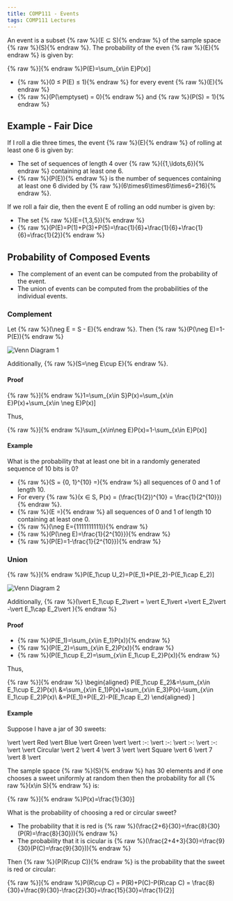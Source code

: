 ```yaml
---
title: COMP111 - Events
tags: COMP111 Lectures
---
```

An event is a subset {% raw %}\(E ⊆ S\){% endraw %} of the sample space {% raw %}\(S\){% endraw %}. The probability of the even {% raw %}\(E\){% endraw %} is given by:

{% raw %}\]{% endraw %}P(E)=\sum_{x\in E}P(x)\]

* {% raw %}\(0 ≤ P(E) ≤ 1\){% endraw %} for every event {% raw %}\(E\){% endraw %}
* {% raw %}\(P(\emptyset) = 0\){% endraw %} and {% raw %}\(P(S) = 1\){% endraw %}

## Example - Fair Dice
If I roll a die three times, the event {% raw %}\(E\){% endraw %} of rolling at least one 6 is given by:

* The set of sequences of length 4 over {% raw %}\(\{1,\ldots,6\}\){% endraw %} containing at least one 6.
* {% raw %}\(P(E)\){% endraw %} is the number of sequences containing at least one 6 divided by {% raw %}\(6\times6\times6\times6=216\){% endraw %}.

If we roll a fair die, then the event E of rolling an odd number is given by:

* The set {% raw %}\(E=\{1,3,5\}\){% endraw %}
* {% raw %}\(P(E)=P(1)+P(3)+P(5)=\frac{1}{6}+\frac{1}{6}+\frac{1}{6}=\frac{1}{2}\){% endraw %}

## Probability of Composed Events
* The complement of an event can be computed from the probability of the event.
* The union of events can be computed from the probabilities of the individual events.

### Complement
Let {% raw %}\(\neg E = S - E\){% endraw %}. Then {% raw %}\(P(\neg E)=1-P(E)\){% endraw %}

![Venn Diagram 1]({{site.baseurl}}/assets/COMP111/Lectures/2020-11-18-2-1.png)

Additionally, {% raw %}\(S=\neg E\cup E\){% endraw %}.

#### Proof

{% raw %}\]{% endraw %}1=\sum_{x\in S}P(x)=\sum_{x\in E}P(x)+\sum_{x\in \neg E}P(x)\]

Thus,

{% raw %}\]{% endraw %}\sum_{x\in\neg E}P(x)=1-\sum_{x\in E}P(x)\]

#### Example
What is the probability that at least one bit in a randomly generated sequence of 10 bits is 0?

* {% raw %}\(S = \{0, 1\}^{10} =\){% endraw %} all sequences of 0 and 1 of length 10.
* For every {% raw %}\(x ∈ S, P(x) = (\frac{1}{2})^{10} = \frac{1}{2^{10}}\){% endraw %}.
* {% raw %}\(E =\){% endraw %} all sequences of 0 and 1 of length 10 containing at least one 0.
* {% raw %}\(\neg E=\{1111111111\}\){% endraw %}
* {% raw %}\(P(\neg E)=\frac{1}{2^{10}}\){% endraw %}
* {% raw %}\(P(E)=1-\frac{1}{2^{10}}\){% endraw %}

### Union
{% raw %}\]{% endraw %}P(E_1\cup U_2)=P(E_1)+P(E_2)-P(E_1\cap E_2)\]

![Venn Diagram 2]({{site.baseurl}}/assets/COMP111/Lectures/2020-11-18-2-2.png)

Additionally, {% raw %}\(\vert E_1\cup E_2\vert  = \vert E_1\vert +\vert E_2\vert -\vert E_1\cap E_2\vert \){% endraw %}

#### Proof

* {% raw %}\(P(E_1)=\sum_{x\in E_1}P(x)\){% endraw %}
* {% raw %}\(P(E_2)=\sum_{x\in E_2}P(x)\){% endraw %}
* {% raw %}\(P(E_1\cup E_2)=\sum_{x\in E_1\cup E_2}P(x)\){% endraw %}

Thus,

{% raw %}\]{% endraw %}
\begin{aligned}
P(E_1\cup E_2)&=\sum_{x\in E_1\cup E_2}P(x)\\
&=\sum_{x\in E_1}P(x)+\sum_{x\in E_3}P(x)-\sum_{x\in E_1\cup E_2}P(x)\\
&=P(E_1)+P(E_2)-P(E_1\cap E_2)
\end{aligned}
\]

#### Example
Suppose I have a jar of 30 sweets:

\vert  \vert  Red \vert  Blue \vert  Green \vert 
\vert  :-: \vert  :-: \vert  :-: \vert  :-: \vert 
\vert  Circular \vert  2 \vert  4 \vert  3 \vert 
\vert  Square \vert  6 \vert  7 \vert  8 \vert 

The sample space {% raw %}\(S\){% endraw %} has 30 elements and if one chooses a sweet uniformly at random then then the probability for all {% raw %}\(x\in S\){% endraw %} is:

{% raw %}\]{% endraw %}P(x)=\frac{1}{30}\]

What is the probability of choosing a red or circular sweet?

* The probability that it is red is {% raw %}\(\frac{2+6}{30}=\frac{8}{30}(P(R)=\frac{8}{30})\){% endraw %}
* The probability that it is cicular is {% raw %}\(\frac{2+4+3}{30}=\frac{9}{30}(P(C)=\frac{9}{30})\){% endraw %}

Then {% raw %}\(P(R\cup C)\){% endraw %} is the probability that the sweet is red or circular:

{% raw %}\]{% endraw %}P(R\cup C) = P(R)+P(C)-P(R\cap C) = \frac{8}{30}+\frac{9}{30}-\frac{2}{30}=\frac{15}{30}=\frac{1}{2}\]
